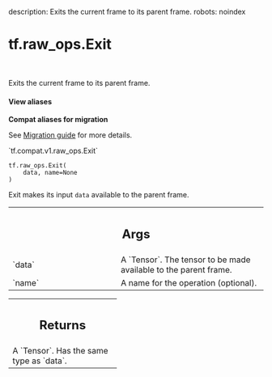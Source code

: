 description: Exits the current frame to its parent frame.
robots: noindex

# tf.raw_ops.Exit

<!-- Insert buttons and diff -->

<table class="tfo-notebook-buttons tfo-api nocontent" align="left">

</table>



Exits the current frame to its parent frame.


<section class="expandable">
  <h4 class="showalways">View aliases</h4>
  <p>
<b>Compat aliases for migration</b>
<p>See
<a href="https://www.tensorflow.org/guide/migrate">Migration guide</a> for
more details.</p>
<p>`tf.compat.v1.raw_ops.Exit`</p>
</p>
</section>

<pre class="devsite-click-to-copy prettyprint lang-py tfo-signature-link">
<code>tf.raw_ops.Exit(
    data, name=None
)
</code></pre>



<!-- Placeholder for "Used in" -->

Exit makes its input `data` available to the parent frame.

<!-- Tabular view -->
 <table class="responsive fixed orange">
<colgroup><col width="214px"><col></colgroup>
<tr><th colspan="2"><h2 class="add-link">Args</h2></th></tr>

<tr>
<td>
`data`<a id="data"></a>
</td>
<td>
A `Tensor`. The tensor to be made available to the parent frame.
</td>
</tr><tr>
<td>
`name`<a id="name"></a>
</td>
<td>
A name for the operation (optional).
</td>
</tr>
</table>



<!-- Tabular view -->
 <table class="responsive fixed orange">
<colgroup><col width="214px"><col></colgroup>
<tr><th colspan="2"><h2 class="add-link">Returns</h2></th></tr>
<tr class="alt">
<td colspan="2">
A `Tensor`. Has the same type as `data`.
</td>
</tr>

</table>

